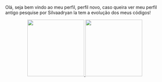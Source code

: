 Olá, seja bem vindo ao meu perfil, perfil novo, caso queira ver meu perfil antigo pesquise por Silvaadryan la tem a evolução dos meus códigos!
<div align="center">
  <a href="https://github.com/AdryanSilvaaa">
  <img height="180em" src="https://github-readme-stats.vercel.app/api?username=AdryanSilvaaa&show_icons=true&theme=algolia&include_all_commits=true&count_private=true"/>
  <img height="180em" src="https://github-readme-stats.vercel.app/api/top-langs/?username=AdryanSilvaaa&layout=compact&langs_count=7&theme=algolia"/>
</div>
